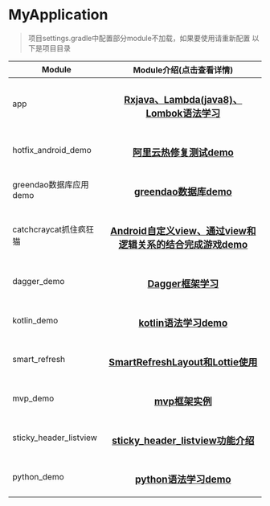 # MyApplication

> 项目settings.gradle中配置部分module不加载，如果要使用请重新配置
> 以下是项目目录

| Module     | Module介绍(点击查看详情)    |
| --------   |          :----:           |
| app                   |   <h3 align="center"><a href="https://github.com/yueyue10/MyApplication/tree/master/app" >Rxjava、Lambda(java8)、Lombok语法学习</a></h3>     |
| hotfix_android_demo   |   <h3 align="center"><a href="https://github.com/yueyue10/MyApplication/tree/master/hotfix_android_demo" >阿里云热修复测试demo</a></h3>   |
| greendao数据库应用demo |   <h3 align="center"><a href="https://github.com/yueyue10/MyApplication/tree/master/greendao" >greendao数据库demo</a></h3>    |
| catchcraycat抓住疯狂猫 |   <h3 align="center"><a href="https://github.com/yueyue10/MyApplication/tree/master/catchcraycat" >Android自定义view、通过view和逻辑关系的结合完成游戏demo</a></h3>  |
| dagger_demo           |   <h3 align="center"><a href="https://github.com/yueyue10/MyApplication/tree/master/dagger_demo" >Dagger框架学习</a></h3>  |
| kotlin_demo           |   <h3 align="center"><a href="https://github.com/yueyue10/MyApplication/tree/master/kotlin_demo" >kotlin语法学习demo</a></h3>  |
| smart_refresh         |   <h3 align="center"><a href="https://github.com/yueyue10/MyApplication/tree/master/smart_refresh" >SmartRefreshLayout和Lottie使用</a></h3>  |
| mvp_demo              |   <h3 align="center"><a href="https://github.com/yueyue10/MyApplication/tree/master/mvp_demo" >mvp框架实例</a></h3>  |
| sticky_header_listview|   <h3 align="center"><a href="https://github.com/yueyue10/MyApplication/tree/master/sticky_header_listview" >sticky_header_listview功能介绍</a></h3>  |
| python_demo           |   <h3 align="center"><a href="https://github.com/yueyue10/MyApplication/tree/master/python_demo" >python语法学习demo</a></h3>  |

